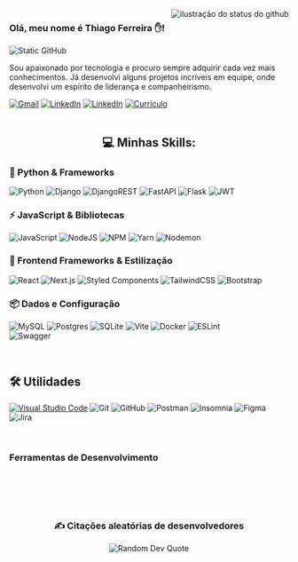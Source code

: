 
<img align='right' src="https://github-readme-stats.vercel.app/api?username=thiagoferreirapy&show_icons=true&title_color=783c00&text_color=af552e&icon_color=783c00&bg_color=f8efd4&cache_seconds=2300" alt="ilustração do status do github">

### Olá, meu nome é Thiago Ferreira ✋!

<img src="https://img.shields.io/static/v1?label=Overview&message=THIAGO&color=f8efd4&style=for-the-badge&logo=GitHub" alt="Static GitHub">

<p>Sou apaixonado por tecnologia e procuro sempre adquirir cada vez mais conhecimentos. Já desenvolvi alguns
projetos incríveis em equipe, onde desenvolvi um espírito de liderança e companheirismo.
</p>
<a href="mailto:tf938383@gmail.com" target="_blank"><img src="https://img.shields.io/badge/Gmail-D14836?style=for-the-badge&logo=gmail&logoColor=white" alt="Gmail"></a>
<a href="https://www.linkedin.com/in/thiago-ferreirapy" target="_blank"><img src="https://img.shields.io/badge/LinkedIn-0077B5?style=for-the-badge&logo=linkedin&logoColor=white" alt="LinkedIn"></a>
<a href="https://web.whatsapp.com/send?phone=5561994162084" target="_blank"><img src="https://img.shields.io/badge/WhatsApp-25D366?style=for-the-badge&logo=whatsapp&logoColor=white" alt="LinkedIn"></a>
<a href="https://docs.google.com/document/d/1ngzRJwHXmI6ckUc0FUlnatN_em6qMd-kESDNR6bMrNM/edit?usp=sharing" target="_blank">
  <img src="https://img.shields.io/badge/Curr%C3%ADculo-blue?style=for-the-badge&logo=google-drive&logoColor=white" alt="Currículo">
</a>
<br><br>

<h2 align="center">💻 Minhas Skills:</h2>

### 🐍 Python & Frameworks
![Python](https://img.shields.io/badge/python-3670A0?style=for-the-badge&logo=python&logoColor=ffdd54) 
![Django](https://img.shields.io/badge/django-%23092E20.svg?style=for-the-badge&logo=django&logoColor=white) 
![DjangoREST](https://img.shields.io/badge/DJANGO-REST-ff1709?style=for-the-badge&logo=django&logoColor=white&color=ff1709&labelColor=gray) 
![FastAPI](https://img.shields.io/badge/FastAPI-005571?style=for-the-badge&logo=fastapi) 
![Flask](https://img.shields.io/badge/flask-%23000.svg?style=for-the-badge&logo=flask&logoColor=white)
![JWT](https://img.shields.io/badge/JWT-black?style=for-the-badge&logo=JSON%20web%20tokens) 

### ⚡ JavaScript & Bibliotecas
![JavaScript](https://img.shields.io/badge/javascript-%23323330.svg?style=for-the-badge&logo=javascript&logoColor=%23F7DF1E) 
![NodeJS](https://img.shields.io/badge/node.js-6DA55F?style=for-the-badge&logo=node.js&logoColor=white) 
![NPM](https://img.shields.io/badge/NPM-%23CB3837.svg?style=for-the-badge&logo=npm&logoColor=white) 
![Yarn](https://img.shields.io/badge/yarn-%232C8EBB.svg?style=for-the-badge&logo=yarn&logoColor=white) 
![Nodemon](https://img.shields.io/badge/NODEMON-%23323330.svg?style=for-the-badge&logo=nodemon&logoColor=%BBDEAD) 

### 🎨 Frontend Frameworks & Estilização
![React](https://img.shields.io/badge/react-%2320232a.svg?style=for-the-badge&logo=react&logoColor=%2361DAFB) 
![Next.js](https://img.shields.io/badge/Next.js-000000?style=for-the-badge&logo=next.js&logoColor=white) 
![Styled Components](https://img.shields.io/badge/styled--components-DB7093?style=for-the-badge&logo=styled-components&logoColor=white) 
![TailwindCSS](https://img.shields.io/badge/tailwindcss-%2338B2AC.svg?style=for-the-badge&logo=tailwind-css&logoColor=white) 
![Bootstrap](https://img.shields.io/badge/bootstrap-%238511FA.svg?style=for-the-badge&logo=bootstrap&logoColor=white) 

### 📦 Dados e Configuração
![MySQL](https://img.shields.io/badge/mysql-%2300000f.svg?style=for-the-badge&logo=mysql&logoColor=white) 
![Postgres](https://img.shields.io/badge/postgres-%23316192.svg?style=for-the-badge&logo=postgresql&logoColor=white) 
![SQLite](https://img.shields.io/badge/sqlite-%2307405e.svg?style=for-the-badge&logo=sqlite&logoColor=white) 
![Vite](https://img.shields.io/badge/vite-%23646CFF.svg?style=for-the-badge&logo=vite&logoColor=white) 
![Docker](https://img.shields.io/badge/docker-%230db7ed.svg?style=for-the-badge&logo=docker&logoColor=white) 
![ESLint](https://img.shields.io/badge/ESLint-4B3263?style=for-the-badge&logo=eslint&logoColor=white)  
![Swagger](https://img.shields.io/badge/-Swagger-%23Clojure?style=for-the-badge&logo=swagger&logoColor=white) 


<br>

## 🛠️ Utilidades  

[![Visual Studio Code](https://img.shields.io/badge/Visual_Studio_Code-007ACC?style=for-the-badge&logo=visual-studio-code&logoColor=white)](https://code.visualstudio.com/) 
![Git]( https://img.shields.io/badge/Git-E34F26?style=for-the-badge&logo=git&logoColor=white) 
![GitHub](https://img.shields.io/badge/GitHub-100000?style=for-the-badge&logo=github&logoColor=white) 
![Postman](https://img.shields.io/badge/Postman-FF6C37?style=for-the-badge&logo=postman&logoColor=white) 
![Insomnia](https://img.shields.io/badge/Insomnia-5849BE?style=for-the-badge&logo=insomnia&logoColor=white) 
![Figma](https://img.shields.io/badge/Figma-%23F24E1E.svg?style=for-the-badge&logo=figma&logoColor=white) 
![Jira](https://img.shields.io/badge/Jira-%230A0FFF.svg?style=for-the-badge&logo=jira&logoColor=white) 



<br>

### Ferramentas de Desenvolvimento



<br><br>
---
<p align="center">
  <h3 align="center">✍️ Citações aleatórias de desenvolvedores </h3>
  <div  align="center">
     <img align="center" src="https://quotes-github-readme.vercel.app/api?type=horizontal&theme=dark" alt="Random Dev Quote">
  <div/>
</p>


